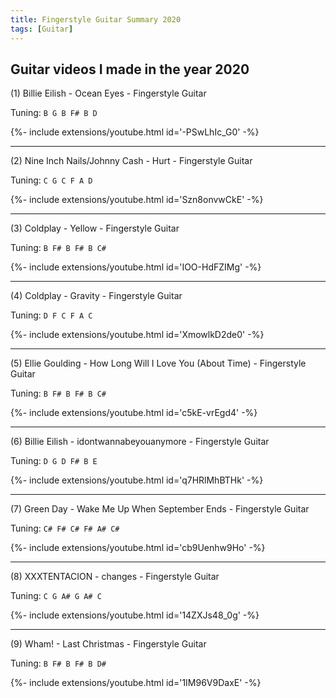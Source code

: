 ```yaml
---
title: Fingerstyle Guitar Summary 2020
tags: [Guitar]
---
```


## Guitar videos I made in the year 2020
(1) Billie Eilish - Ocean Eyes - Fingerstyle Guitar

Tuning: `B G B F# B D`

<div>{%- include extensions/youtube.html id='-PSwLhIc_G0' -%}</div>

***

(2) Nine Inch Nails/Johnny Cash - Hurt - Fingerstyle Guitar 

Tuning: `C G C F A D`

<div>{%- include extensions/youtube.html id='Szn8onvwCkE' -%}</div>

***

(3) Coldplay - Yellow - Fingerstyle Guitar 

Tuning: `B F# B F# B C#` 

<div>{%- include extensions/youtube.html id='IOO-HdFZIMg' -%}</div>

***

(4) Coldplay - Gravity - Fingerstyle Guitar

Tuning: `D F C F A C` 

<div>{%- include extensions/youtube.html id='XmowlkD2de0' -%}</div>

***

(5) Ellie Goulding - How Long Will I Love You (About Time) - Fingerstyle Guitar

Tuning: `B F# B F# B C#` 

<div>{%- include extensions/youtube.html id='c5kE-vrEgd4' -%}</div>

***

(6) Billie Eilish - idontwannabeyouanymore - Fingerstyle Guitar

Tuning: `D G D F# B E` 

<div>{%- include extensions/youtube.html id='q7HRlMhBTHk' -%}</div>

***

(7) Green Day - Wake Me Up When September Ends - Fingerstyle Guitar

Tuning: `C# F# C# F# A# C#` 

<div>{%- include extensions/youtube.html id='cb9Uenhw9Ho' -%}</div>

***

(8) XXXTENTACION - changes - Fingerstyle Guitar

Tuning: `C G A# G A# C` 

<div>{%- include extensions/youtube.html id='14ZXJs48_0g' -%}</div>

***

(9) Wham! - Last Christmas - Fingerstyle Guitar

Tuning: `B F# B F# B D#` 

<div>{%- include extensions/youtube.html id='1IM96V9DaxE' -%}</div>

